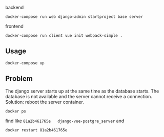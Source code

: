  backend

 `docker-compose run web django-admin startproject base server `

 frontend

 `docker-compose run client vue init webpack-simple .`

## Usage

 `docker-compose up`

## Problem

The django server starts up at the same time as the database starts. The database is not available and the server cannot receive a connection. Solution: reboot the server container. 

`docker ps`

find like `81a2b461765e   django-vue-postgre_server` and

`docker restart 81a2b461765e`